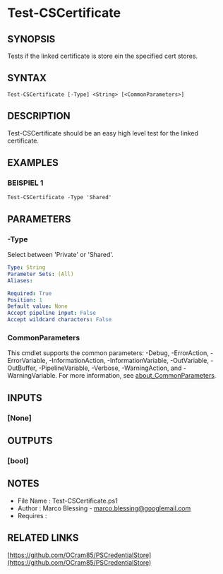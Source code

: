 # Test-CSCertificate

## SYNOPSIS
Tests if the linked certificate is store ein the specified cert stores.

## SYNTAX

```
Test-CSCertificate [-Type] <String> [<CommonParameters>]
```

## DESCRIPTION
Test-CSCertificate should be an easy high level test for the linked certificate.

## EXAMPLES

### BEISPIEL 1
```
Test-CSCertificate -Type 'Shared'
```

## PARAMETERS

### -Type
Select between 'Private' or 'Shared'.

```yaml
Type: String
Parameter Sets: (All)
Aliases:

Required: True
Position: 1
Default value: None
Accept pipeline input: False
Accept wildcard characters: False
```

### CommonParameters
This cmdlet supports the common parameters: -Debug, -ErrorAction, -ErrorVariable, -InformationAction, -InformationVariable, -OutVariable, -OutBuffer, -PipelineVariable, -Verbose, -WarningAction, and -WarningVariable. For more information, see [about_CommonParameters](http://go.microsoft.com/fwlink/?LinkID=113216).

## INPUTS

### [None]
## OUTPUTS

### [bool]
## NOTES
- File Name   : Test-CSCertificate.ps1
- Author      : Marco Blessing - marco.blessing@googlemail.com
- Requires    :

## RELATED LINKS

[https://github.com/OCram85/PSCredentialStore](https://github.com/OCram85/PSCredentialStore)

